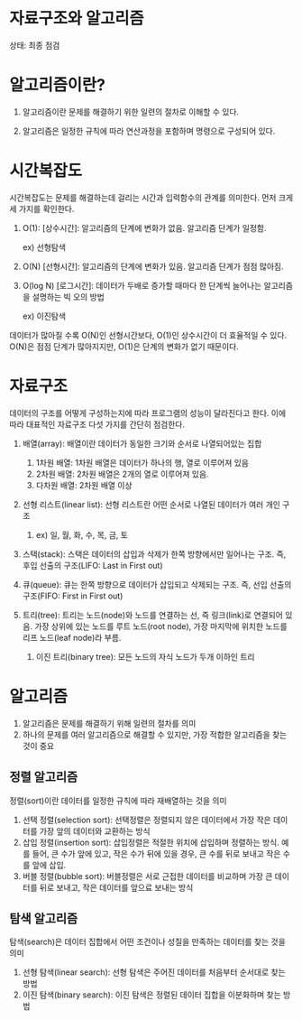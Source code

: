# 자료구조와 알고리즘

상태: 최종 점검

# 알고리즘이란?

1. 알고리즘이란 문제를 해결하기 위한 일련의 절차로 이해할 수 있다. 

1. 알고리즘은 일정한 규칙에 따라 연산과정을 포함하며 명령으로 구성되어 있다.

# 시간복잡도

시간복잡도는 문제를 해결하는데 걸리는 시간과 입력함수의 관계를 의미한다. 먼저 크게 세 가지를 확인한다. 

1. O(1): [상수시간]: 알고리즘의 단계에 변화가 없음. 알고리즘 단계가 일정함.
    
    ex) 선형탐색
    

1. O(N) [선형시간]: 알고리즘의 단계에 변화가 있음. 알고리즘 단계가 점점 많아짐.

1. O(log N) [로그시간]: 데이터가 두배로 증가할 때마다 한 단계씩 늘어나는 알고리즘을 설명하는 빅 오의 방법 
    
    ex) 이진탐색
    

데이터가 많아질 수록 O(N)인 선형시간보다, O(1)인 상수시간이 더 효율적일 수 있다. O(N)은 점점 단계가 많아지지만, O(1)은 단계의 변화가 없기 때문이다. 

# 자료구조

데이터의 구조를 어떻게 구성하는지에 따라 프로그램의 성능이 달라진다고 한다. 이에 따라 대표적인 자료구조 다섯 가지를 간단히 점검한다.

1. 배열(array): 배열이란 데이터가 동일한 크기와 순서로 나열되어있는 집합
    1. 1차원 배열: 1차원 배열은 데이터가 하나의 행, 열로 이루어져 있음
    2. 2차원 배열: 2차원 배열은 2개의 열로 이루어져 있음.
    3. 다차원 배열: 2차원 배열 이상
    
2. 선형 리스트(linear list): 선형 리스트란 어떤 순서로 나열된 데이터가 여러 개인 구조
    1. ex) 일, 월, 화, 수, 목, 금, 토 
3. 스택(stack): 스택은 데이터의 삽입과 삭제가 한쪽 방향에서만 일어나는 구조. 즉, 후입 선출의 구조(LIFO: Last in First out)
4. 큐(queue): 큐는 한쪽 방향으로 데이터가 삽입되고 삭제되는 구조. 즉, 선입 선출의 구조(FIFO: First in First out)
5. 트리(tree): 트리는 노드(node)와 노드를 연결하는 선, 즉 링크(link)로 연결되어 있음. 가장 상위에 있는 노드를 루트 노드(root node), 가장 마지막에 위치한 노드를 리프 노드(leaf node)라 부름.
    1. 이진 트리(binary tree): 모든 노드의 자식 노드가 두개 이하인 트리

# 알고리즘

1. 알고리즘은 문제를 해결하기 위해 일련의 절차를 의미
2. 하나의 문제를 여러 알고리즘으로 해결할 수 있지만, 가장 적합한 알고리즘을 찾는 것이 중요

## 정렬 알고리즘

정렬(sort)이란 데이터를 일정한 규칙에 따라 재배열하는 것을 의미

1. 선택 정렬(selection sort): 선택정렬은 정렬되지 않은 데이터에서 가장 작은 데이터를 가장 앞의 데이터와 교환하는 방식
2. 삽입 정렬(insertion sort): 삽입정렬은 적절한 위치에 삽입하며 정렬하는 방식. 예를 들어, 큰 수가 앞에 있고, 작은 수가 뒤에 있을 경우, 큰 수를 뒤로 보내고 작은 수를 앞에 삽입.
3. 버블 정렬(bubble sort): 버블정렬은 서로 근접한 데이터를 비교하며 가장 큰 데이터를 뒤로 보내고, 작은 데이터를 앞으료 보내는 방식

## 탐색 알고리즘

탐색(search)은 데이터 집합에서 어떤 조건이나 성질을 만족하는 데이터를 찾는 것을 의미

1. 선형 탐색(linear search): 선형 탐색은 주어진 데이터를 처음부터 순서대로 찾는 방법
2. 이진 탐색(binary search): 이진 탐색은 정렬된 데이터 집합을 이분화하며 찾는 방법